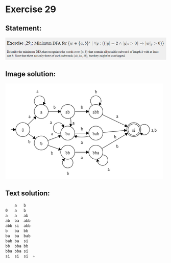 # Exercise 29

## Statement:
![Statement](https://github.com/AdriCri22/Teoria-Computacion-TC-FIB/blob/main/DFA/29/Statement_29.png)

## Image solution:
![Solution](https://github.com/AdriCri22/Teoria-Computacion-TC-FIB/blob/main/DFA/29/Image_sol_29.png)

## Text solution:
        a   b  
    0   a   b  
    a   a   ab 
    ab  ba  abb
    abb si  abb
    b   ba  bb 
    ba  ba  bab
    bab ba  si 
    bb  bba bb 
    bba bba si 
    si  si  si  +
